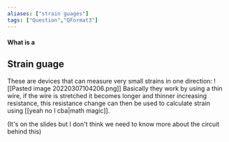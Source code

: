 ```yaml
---
aliases: ["strain guages"]
tags: ["Question","QFormat3"]
---
```


#### What is a
## Strain guage
These are devices that can measure very small strains in one direction:
![[Pasted image 20220307104206.png]]
Basically they work by using a thin wire, if the wire is stretched it becomes longer and thinner increasing resistance, this resistance change can then be used to calculate strain using [[yeah no I cba|math magic]].

(It's on the slides but I don't think we need to know more about the circuit behind this)
